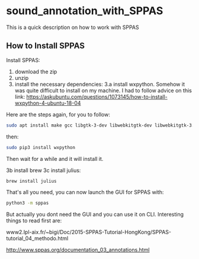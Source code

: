 # sound_annotation_with_SPPAS
This is a quick description on how to work with SPPAS



## How to Install SPPAS

Install SPPAS:
1. download the zip
2. unzip
3. install the necessary dependencies:
3.a install wxpython. Somehow it was quite difficult to install on my machine. 
I had to follow advice on this link:
https://askubuntu.com/questions/1073145/how-to-install-wxpython-4-ubuntu-18-04

Here are the steps again, for you to follow:

```sh
sudo apt install make gcc libgtk-3-dev libwebkitgtk-dev libwebkitgtk-3.0-dev libgstreamer-gl1.0-0 freeglut3 freeglut3-dev python-gst-1.0 python3-gst-1.0 libglib2.0-dev ubuntu-restricted-extras libgstreamer-plugins-base1.0-dev
```
then:

```sh
sudo pip3 install wxpython
```
Then wait for a while and it will install it.

3b install brew
3c install julius:
```sh
brew install julius
```

That's all you need, you can now launch the GUI for SPPAS with:


```sh
python3 -m sppas
```

But actually you dont need the GUI and you can use it on CLI. Interesting things to read first are:

www2.lpl-aix.fr/~bigi/Doc/2015-SPPAS-Tutorial-HongKong/SPPAS-tutorial_04_methodo.html

http://www.sppas.org/documentation_03_annotations.html



